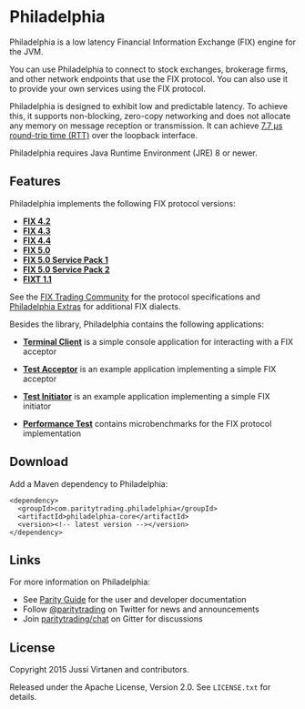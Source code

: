Philadelphia
============

Philadelphia is a low latency Financial Information Exchange (FIX) engine for
the JVM.

You can use Philadelphia to connect to stock exchanges, brokerage firms, and
other network endpoints that use the FIX protocol. You can also use it to
provide your own services using the FIX protocol.

Philadelphia is designed to exhibit low and predictable latency. To achieve
this, it supports non-blocking, zero-copy networking and does not allocate
any memory on message reception or transmission. It can achieve [7.7 µs
round-trip time (RTT)](philadelphia-initiator) over the loopback interface.

Philadelphia requires Java Runtime Environment (JRE) 8 or newer.


Features
--------

Philadelphia implements the following FIX protocol versions:

- [**FIX 4.2**](libraries/fix42)
- [**FIX 4.3**](libraries/fix43)
- [**FIX 4.4**](libraries/fix44)
- [**FIX 5.0**](libraries/fix50)
- [**FIX 5.0 Service Pack 1**](libraries/fix50sp1)
- [**FIX 5.0 Service Pack 2**](libraries/fix50sp2)
- [**FIXT 1.1**](libraries/fixt11)

See the [FIX Trading Community][] for the protocol specifications and
[Philadelphia Extras][] for additional FIX dialects.

  [FIX Trading Community]: http://www.fixtradingcommunity.org
  [Philadelphia Extras]: https://github.com/paritytrading/philadelphia-extras

Besides the library, Philadelphia contains the following applications:

- [**Terminal Client**](philadelphia-client) is a simple console application
  for interacting with a FIX acceptor

- [**Test Acceptor**](philadelphia-acceptor) is an example application
  implementing a simple FIX acceptor

- [**Test Initiator**](philadelphia-initiator) is an example application
  implementing a simple FIX initiator

- [**Performance Test**](philadelphia-perf-test) contains microbenchmarks
  for the FIX protocol implementation


Download
--------

Add a Maven dependency to Philadelphia:

    <dependency>
      <groupId>com.paritytrading.philadelphia</groupId>
      <artifactId>philadelphia-core</artifactId>
      <version><!-- latest version --></version>
    </dependency>


Links
-----

For more information on Philadelphia:

- See [Parity Guide](https://github.com/paritytrading/documentation) for the
  user and developer documentation
- Follow [@paritytrading](https://twitter.com/paritytrading) on Twitter for
  news and announcements
- Join [paritytrading/chat](https://gitter.im/paritytrading/chat) on Gitter
  for discussions


License
-------

Copyright 2015 Jussi Virtanen and contributors.

Released under the Apache License, Version 2.0. See `LICENSE.txt` for details.
